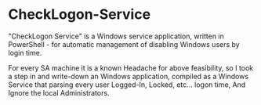 # CheckLogon-Service
"CheckLogon Service" is a Windows service application, written in PowerShell - for automatic management of disabling Windows users by login time.

For every SA machine it is a known Headache for above feasibility, so I took a step in and write-down an Windows application, compiled as a Windows Service that parsing every user Logged-In, Locked, etc... logon time, And Ignore the local Administrators.
